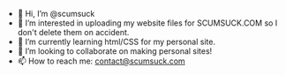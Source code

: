 - 👋 Hi, I’m @scumsuck
- 👀 I’m interested in uploading my website files for SCUMSUCK.COM so I don't delete them on accident.
- 🌱 I’m currently learning html/CSS for my personal site.
- 💞️ I’m looking to collaborate on making personal sites!
- 📫 How to reach me: contact@scumsuck.com

<!---
scumsuck/scumsuck is a ✨ special ✨ repository because its `README.md` (this file) appears on your GitHub profile.
You can click the Preview link to take a look at your changes.
--->
